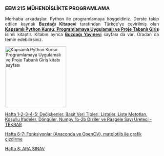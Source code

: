 <h3>EEM 215 MÜHENDİSLİKTE PROGRAMLAMA</h3>
<p align="justify">Merhaba arkadaşlar. Python ile programlamaya hoşgeldiniz. Derste takip edilen kaynak <b>Buzdağı Kitapevi</b> tarafından Türkçe'ye çevirilmiş olan <a href="https://www.buzdagikitabevi.com/kapsamli-python-kursu-programlamaya-uygulamali-ve-proje-tabanli-giris" target="_blank"><b>Kapsamlı Python Kursu: Programlamaya Uygulamalı ve Proje Tabanlı Giriş</b></a> isimli kitaptır. Kitabın ayrıca <a href="https://buzdagiyayinevi.com/kapsamli-python-kursu-programlamaya-uygulamali-ve-proje-tabanli-giris/" target="_blank"><b>Buzdağı Yayınevi</b></a> sayfası da var. Oradan da temin edebilirsiniz.</p>

<img src="https://buzdagiyayinevi.com/wp-content/uploads/2022/02/Python-Crash-Course-Kapak-scaled.jpg" target="_blank" alt="Kapsamlı Python Kursu: Programlamaya Uygulamalı ve Proje Tabanlı Giriş kitabı sayfası" width="200" height=auto>

<a href="https://github.com/mtahakoroglu/gumushane-EEM-kodlama/tree/main/EEM215/hafta-1-2-3-4-5" target="_blank">Hafta 1-2-3-4-5: Değişkenler, Basit Veri Tipleri, Listeler, Liste Metotları, Koşullu İfadeler, Döngüler, Numpy 1b-2b Diziler ve Rasgele Sayı Üreteci - TEKRAR</a><br>

<a href="https://github.com/mtahakoroglu/gumushane-EEM-kodlama/tree/EEM215/Python/hafta-6-7" target="_blank">Hafta 6-7: Fonksiyonlar (Anaconda ve OpenCV), matplotlib ile grafik çizdirme</a>

<a href="https://github.com/mtahakoroglu/gumushane-EEM-kodlama/tree/EEM215/Python/hafta-8" target="_blank">Hafta 8: ARA SINAV</a>
